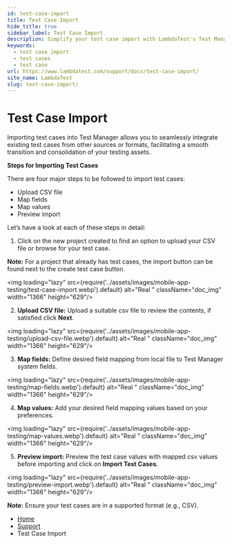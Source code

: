 ```yaml
---
id: test-case-import
title: Test Case Import
hide_title: true
sidebar_label: Test Case Import
description: Simplify your test case import with LambdaTest's Test Manager. Easily upload and manage test cases to enhance testing efficiency and productivity.
keywords:
  - test case import
  - test cases
  - test case
url: https://www.lambdatest.com/support/docs/test-case-import/
site_name: LambdaTest
slug: test-case-import/
---
```


<script type="application/ld+json"
      dangerouslySetInnerHTML={{ __html: JSON.stringify({
       "@context": "https://schema.org",
        "@type": "BreadcrumbList",
        "itemListElement": [{
          "@type": "ListItem",
          "position": 1,
          "name": "LambdaTest",
          "item": "https://www.lambdatest.com"
        },{
          "@type": "ListItem",
          "position": 2,
          "name": "Support",
          "item": "https://www.lambdatest.com/support/docs/"
        },{
          "@type": "ListItem",
          "position": 3,
          "name": "Test Case Import",
          "item": "https://www.lambdatest.com/support/docs/test-case-import/"
        }]
      })
    }}
></script>

# Test Case Import

Importing test cases into Test Manager allows you to seamlessly integrate existing test cases from other sources or formats, facilitating a smooth transition and consolidation of your testing assets.

**Steps for Importing Test Cases**

There are four major steps to be followed to import test cases:

- Upload CSV file
- Map fields
- Map values
- Preview import

Let’s have a look at each of these steps in detail: 

1. Click on the new project created to find an option to upload your CSV file or browse for your test case. 

**Note:** For a project that already has test cases, the import button can be found next to the create test case button.

<img loading="lazy" src={require('../assets/images/mobile-app-testing/test-case-import.webp').default} alt="Real "  className="doc_img" width="1366" height="629"/>

2. **Upload CSV file:** Upload a suitable csv file to review the contents, if satisfied click **Next**.

<img loading="lazy" src={require('../assets/images/mobile-app-testing/upload-csv-file.webp').default} alt="Real "  className="doc_img" width="1366" height="629"/>

3. **Map fields:** Define desired field mapping from local file to Test Manager system fields.

<img loading="lazy" src={require('../assets/images/mobile-app-testing/map-fields.webp').default} alt="Real "  className="doc_img" width="1366" height="629"/>

4. **Map values:** Add your desired field mapping values based on your preferences.   

<img loading="lazy" src={require('../assets/images/mobile-app-testing/map-values.webp').default} alt="Real "  className="doc_img" width="1366" height="629"/>

5. **Preview import:** Preview the test case values with mapped csv values before importing and click on **Import Test Cases**.

<img loading="lazy" src={require('../assets/images/mobile-app-testing/preview-import.webp').default} alt="Real "  className="doc_img" width="1366" height="629"/>

**Note:** Ensure your test cases are in a supported format (e.g., CSV).




<nav aria-label="breadcrumbs">
  <ul className="breadcrumbs">
    <li className="breadcrumbs__item">
      <a className="breadcrumbs__link" href="https://www.lambdatest.com">
        Home
      </a>
    </li>
    <li className="breadcrumbs__item">
      <a className="breadcrumbs__link" target="_self" href="https://www.lambdatest.com/support/docs/">
        Support
      </a>
    </li>
    <li className="breadcrumbs__item breadcrumbs__item--active">
      <span className="breadcrumbs__link">
        Test Case Import
      </span>
    </li>
  </ul>
</nav>
